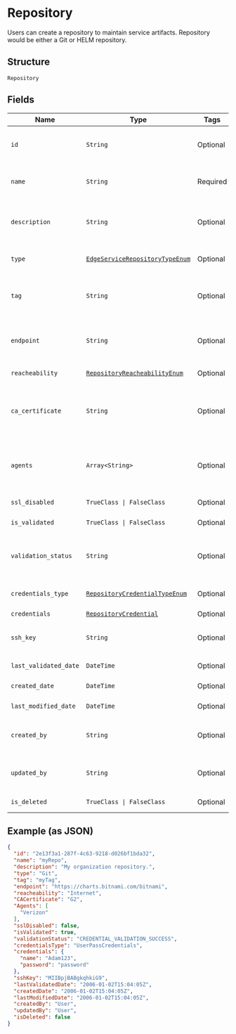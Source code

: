 
# Repository

Users can create a repository to maintain service artifacts. Repository would be either a Git or HELM repository.

## Structure

`Repository`

## Fields

| Name | Type | Tags | Description |
|  --- | --- | --- | --- |
| `id` | `String` | Optional | System generated unique identifier to identify repository uniquely.<br>**Constraints**: *Maximum Length*: `64`, *Pattern*: `^[a-zA-Z0-9\-_]+$` |
| `name` | `String` | Required | Name of the repository to be created.<br>**Constraints**: *Minimum Length*: `1`, *Maximum Length*: `64`, *Pattern*: `^[a-zA-Z0-9\-_]+$` |
| `description` | `String` | Optional | Description of the repository being created.<br>**Constraints**: *Maximum Length*: `500`, *Pattern*: `^[a-zA-Z0-9?$@#()\[\]'!,+\-=_:.&*%\s\/]+$` |
| `type` | [`EdgeServiceRepositoryTypeEnum`](../../doc/models/edge-service-repository-type-enum.md) | Optional | Type for the repository which can be Git or Helm.<br>**Constraints**: *Maximum Length*: `20` |
| `tag` | `String` | Optional | Attribute which can be used to tag a repository.<br>**Constraints**: *Maximum Length*: `500`, *Pattern*: `^[a-zA-Z0-9?$@#()\[\]'!,+\-=_:.&*%\s\/]+$` |
| `endpoint` | `String` | Optional | Endpoint URL for the repository from where resources needs to be fetched.<br>**Constraints**: *Maximum Length*: `500`, *Pattern*: `^[a-zA-Z0-9?$@#()\[\]!,+\-=_:.&*%\s\/]+$` |
| `reacheability` | [`RepositoryReacheabilityEnum`](../../doc/models/repository-reacheability-enum.md) | Optional | Reachability can be of two types, Internet and Private Network. |
| `ca_certificate` | `String` | Optional | Required if your repository uses a private certificate authencation.Please provide ur CA certificat in PEM format.<br>**Constraints**: *Maximum Length*: `32`, *Pattern*: `^[a-zA-Z0-9-_.]+$` |
| `agents` | `Array<String>` | Optional | This attribute can be used to specify GITOps Agent to fetch details from private repository.<br>**Constraints**: *Maximum Items*: `10000`, *Maximum Length*: `32`, *Pattern*: `^[a-zA-Z0-9-_.]+$` |
| `ssl_disabled` | `TrueClass \| FalseClass` | Optional | Boolean value to check the SSL certification. |
| `is_validated` | `TrueClass \| FalseClass` | Optional | True if CSP is validated using provided credential, false otherwise. |
| `validation_status` | `String` | Optional | Status when the repository is validated eg: CREDENTIAL_VALIDATION_SUCCESS.<br>**Constraints**: *Maximum Length*: `32`, *Pattern*: `^[a-zA-Z0-9-_.]+$` |
| `credentials_type` | [`RepositoryCredentialTypeEnum`](../../doc/models/repository-credential-type-enum.md) | Optional | Credentials can be of two types, UserPassCredentials and SSHCredentials. |
| `credentials` | [`RepositoryCredential`](../../doc/models/repository-credential.md) | Optional | Credentials of a repository. |
| `ssh_key` | `String` | Optional | SSH Private Key in PEM format.<br>**Constraints**: *Maximum Length*: `10000`, *Pattern*: `^[a-zA-Z0-9?$@#()\[\]!,+\-=_:.&*%\s]+$` |
| `last_validated_date` | `DateTime` | Optional | Time when the repository was validated. |
| `created_date` | `DateTime` | Optional | Date when the repository was created. |
| `last_modified_date` | `DateTime` | Optional | Date when the repository was updated. |
| `created_by` | `String` | Optional | User information by whom the repository was created.<br>**Constraints**: *Maximum Length*: `32`, *Pattern*: `^[a-zA-Z0-9\-_]+$` |
| `updated_by` | `String` | Optional | User information by whom the repository was updated.<br>**Constraints**: *Maximum Length*: `32`, *Pattern*: `^[a-zA-Z0-9\-_]+$` |
| `is_deleted` | `TrueClass \| FalseClass` | Optional | When it will be soft deleted, status will be changed. |

## Example (as JSON)

```json
{
  "id": "2e13f3a1-287f-4c63-9218-d026bf1bda32",
  "name": "myRepo",
  "description": "My organization repository.",
  "type": "Git",
  "tag": "myTag",
  "endpoint": "https://charts.bitnami.com/bitnami",
  "reacheability": "Internet",
  "CACertificate": "G2",
  "Agents": [
    "Verizon"
  ],
  "sslDisabled": false,
  "isValidated": true,
  "validationStatus": "CREDENTIAL_VALIDATION_SUCCESS",
  "credentialsType": "UserPassCredentials",
  "credentials": {
    "name": "Adam123",
    "password": "password"
  },
  "sshKey": "MIIBpjBABgkqhkiG9",
  "lastValidatedDate": "2006-01-02T15:04:05Z",
  "createdDate": "2006-01-02T15:04:05Z",
  "lastModifiedDate": "2006-01-02T15:04:05Z",
  "createdBy": "User",
  "updatedBy": "User",
  "isDeleted": false
}
```

